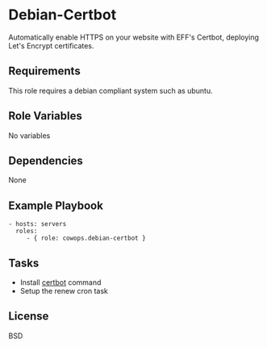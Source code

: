 Debian-Certbot
==============

Automatically enable HTTPS on your website with EFF's Certbot, deploying Let's Encrypt certificates.

Requirements
------------

This role requires a debian compliant system such as ubuntu.

Role Variables
--------------

No variables

Dependencies
------------

None

Example Playbook
----------------

    - hosts: servers
      roles:
         - { role: cowops.debian-certbot }

Tasks
-----

  - Install [certbot](https://certbot.eff.org/) command
  - Setup the renew cron task

License
-------

BSD
